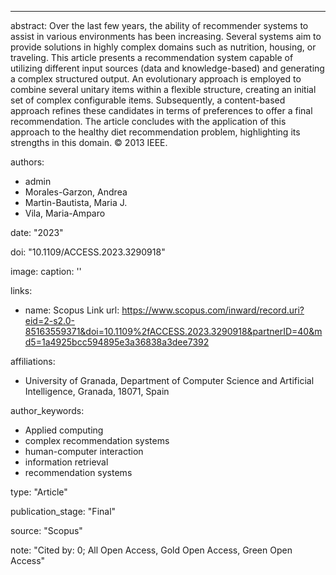 ---
abstract:   Over the last few years, the ability of recommender systems to assist in various environments has been increasing. Several systems aim to provide solutions in highly complex domains such as nutrition, housing, or traveling. This article presents a recommendation system capable of utilizing different input sources (data and knowledge-based) and generating a complex structured output. An evolutionary approach is employed to combine several unitary items within a flexible structure, creating an initial set of complex configurable items. Subsequently, a content-based approach refines these candidates in terms of preferences to offer a final recommendation. The article concludes with the application of this approach to the healthy diet recommendation problem, highlighting its strengths in this domain. © 2013 IEEE.

authors:
  - admin
  - Morales-Garzon, Andrea
  - Martin-Bautista, Maria J.
  - Vila, Maria-Amparo

date: "2023"

doi: "10.1109/ACCESS.2023.3290918"

image:
  caption: ''

links:
  - name: Scopus Link
    url: https://www.scopus.com/inward/record.uri?eid=2-s2.0-85163559371&doi=10.1109%2fACCESS.2023.3290918&partnerID=40&md5=1a4925bcc594895e3a36838a3dee7392

affiliations:
  - University of Granada, Department of Computer Science and Artificial Intelligence, Granada, 18071, Spain

author_keywords:
  - Applied computing
  - complex recommendation systems
  - human-computer interaction
  - information retrieval
  - recommendation systems

type: "Article"

publication_stage: "Final"

source: "Scopus"

note: "Cited by: 0; All Open Access, Gold Open Access, Green Open Access"
